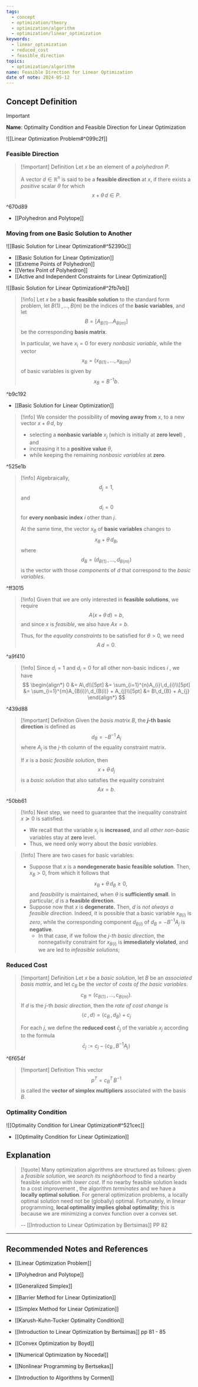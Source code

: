 ```yaml
---
tags:
  - concept
  - optimization/theory
  - optimization/algorithm
  - optimization/linear_optimization
keywords:
  - linear_optimization
  - reduced_cost
  - feasible_direction
topics:
  - optimization/algorithm
name: Feasible Direction for Linear Optimization
date of note: 2024-05-12
---
```


## Concept Definition

>[!important]
>**Name**: Optimality Condition and Feasible Direction for Linear Optimization

![[Linear Optimization Problem#^099c2f]]

### Feasible Direction

>[!important] Definition
>Let $x$ be an element of a *polyhedron* $P$. 
>
>A vector $d\in \mathbb{R}^{n}$ is said to be a **feasible direction** at $x$, if there exists a *positive* scalar $\theta$ for which $$x + \theta\,d \in P.$$

^670d89

- [[Polyhedron and Polytope]]

### Moving from one Basic Solution to Another 

![[Basic Solution for Linear Optimization#^52390c]]

- [[Basic Solution for Linear Optimization]]
- [[Extreme Points of Polyhedron]]
- [[Vertex Point of Polyhedron]]
- [[Active and Independent Constraints for Linear Optimization]]

![[Basic Solution for Linear Optimization#^2fb7eb]]


>[!info]
>Let $x$ be a **basic feasible solution** to the standard form problem, let $B(1) \,{,}\ldots{,}\, B(m)$ be the indices of the **basic variables**, and let $$B = [A_{B(1)} . . . A_{B(m)}]$$ be the corresponding **basis matrix**. 
>
>In particular, we have $x_i = 0$ for every *nonbasic variable*, while the vector $$x_{B} = (x_{B(1)}\,{,}\ldots{,}\,x_{B(m)})$$ of basic variables is given by  $$x_{B} = B^{-1}b.$$

^b9c192

- [[Basic Solution for Linear Optimization]]

>[!info]
>We consider the possibility of **moving away from** $x$, to a new vector $x + \theta\,d$, by 
>- selecting a **nonbasic variable** $x_{j}$ (which is initially at **zero level**) , and 
>- increasing it to a **positive value** $\theta$, 
>- while keeping the remaining *nonbasic variables* at **zero**.

^525e1b

>[!info]
>Algebraically, $$d_{j} = 1,$$ and $$d_{i} = 0$$ for **every nonbasic index** $i$ other than $j$. 
>
>At the same time, the vector $x_{B}$ of **basic variables** changes to $$x_{B} + \theta\,d_{B},$$ where $$d_{B} = (d_{B(1)} \,{,}\ldots{,}\, d_{B(m)})$$ is the vector with those *components* of $d$ that correspond to the *basic variables*.

^ff3015

>[!info]
>Given that we are only interested in **feasible solutions**, we require $$A(x + \theta\,d) = b,$$ and since $x$ is *feasible*, we also have $Ax = b.$
>
>Thus, for the *equality constraints* to be satisfied for $\theta > 0$, we need $$A\,d= 0.$$

^a9f410

>[!info]
>Since $d_{j}=1$ and $d_{i}=0$ for all other non-basic indices $i$ , we have
>$$
>\begin{align*}
>0 &= A\,d\\[5pt]
>&= \sum_{i=1}^{n}A_{i}\,d_{i}\\[5pt]
>&= \sum_{i=1}^{m}A_{B(i)}\,d_{B(i)} + A_{j}\\[5pt]
>&= B\,d_{B} + A_{j}
>\end{align*}
>$$

^439d88

>[!important] Definition
>Given the *basis matrix* $B$, the **$j$-th basic direction** is defined as
>$$
>d_{B} = - B^{-1}\,A_{j}
>$$
>where $A_{j}$ is the $j$-th column of the equality constraint matrix.
>
>If $x$ is a *basic feasible solution*, then $$x+ \theta\,d_{j}$$ is a *basic solution* that also satisfies the equality constraint $$Ax = b.$$

^50bb61

>[!info]
>Next step, we need to guarantee that the inequality constraint $x \succeq 0$ is satisfied.
>- We recall that the variable $x_{j}$ is **increased**, and all *other non-basic* variables stay at **zero** level.
>- Thus, we need only worry about the *basic variables*.

>[!info]
>There are two cases for basic variables:
>- Suppose that $x$ is a **nondegenerate basic feasible solution**. Then, $x_B > 0$, from which it follows that $$x_{B} + \theta\,d_{B} \ge 0,$$ and *feasibility* is maintained, when $\theta$ is **sufficiently small**. In particular, $d$ is a **feasible direction**.  
>- Suppose now that $x$ is **degenerate.** Then, $d$ is *not always a feasible direction*. Indeed, it is possible that a basic variable $x_{B(i)}$ is *zero*, while the corresponding component $d_{B(i)}$ of $d_{B} = -B^{-1} A_{j}$ is **negative**. 
>	- In that case, if we follow the *$j$-th basic direction*, the nonnegativity constraint for $x_{B(i)}$ is **immediately violated**, and we are led to *infeasible solutions*;


### Reduced Cost

>[!important] Definition
>Let $x$ be a *basic solution*, let $B$ be an *associated basis matrix*, and let $c_{B}$ be the *vector* of *costs of the basic variables*. $$c_{B} = (c_{B(1)}\,{,}\ldots{,}\,c_{B(m)}).$$ If $d$ is the $j$-th *basic direction*, then the *rate of cost change* is $$\left\langle  c\,,\,d \right\rangle = \left\langle  c_{B}\,,\, d_{B} \right\rangle + c_{j}$$
>
>For each $j$, we define the **reduced cost** $\bar{c}_{j}$ of the variable $x_{j}$ according to the formula
>$$
>\bar{c}_{j} := c_{j} - \left\langle  c_{B}\,,\, B^{-1}A_{j} \right\rangle
>$$

^6f654f

>[!important] Definition
>This vector $$p^{T} = c_{B}^{T}\,B^{-1}$$ is called the **vector of simplex multipliers** associated with the basis $B$.

### Optimality Condition

![[Optimality Condition for Linear Optimization#^521cec]]

- [[Optimality Condition for Linear Optimization]]



## Explanation



>[!quote]
>Many optimization algorithms are structured as follows: given a *feasible solution*, we *search its neighborhood* to find a nearby feasible solution with *lower cost*. If no nearby feasible solution leads to a cost improvement , the algorithm *terminates* and we have a **locally optimal solution**. For general optimization problems, a locally optimal solution need not be (globally) optimal. Fortunately, in linear programming, **local optimality implies global optimality**; this is because we are minimizing a convex function over a convex set.
>
>-- [[Introduction to Linear Optimization by Bertsimas]] PP 82




-----------
##  Recommended Notes and References


- [[Linear Optimization Problem]]
- [[Polyhedron and Polytope]]
- [[Generalized Simplex]]
- [[Barrier Method for Linear Optimization]]
- [[Simplex Method for Linear Optimization]]

- [[Karush-Kuhn-Tucker Optimality Condition]]

- [[Introduction to Linear Optimization by Bertsimas]] pp 81 - 85
- [[Convex Optimization by Boyd]]
- [[Numerical Optimization by Nocedal]]
- [[Nonlinear Programming by Bertsekas]]
- [[Introduction to Algorithms by Cormen]]